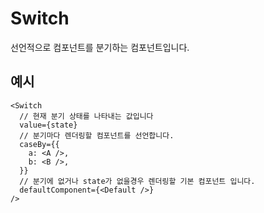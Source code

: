 # Switch

선언적으로 컴포넌트를 분기하는 컴포넌트입니다.

## 예시

```tsx
<Switch
  // 현재 분기 상태를 나타내는 값입니다
  value={state}
  // 분기마다 렌더링할 컴포넌트를 선언합니다.
  caseBy={{
    a: <A />,
    b: <B />,
  }}
  // 분기에 없거나 state가 없을경우 렌더링할 기본 컴포넌트 입니다.
  defaultComponent={<Default />}
/>
```
